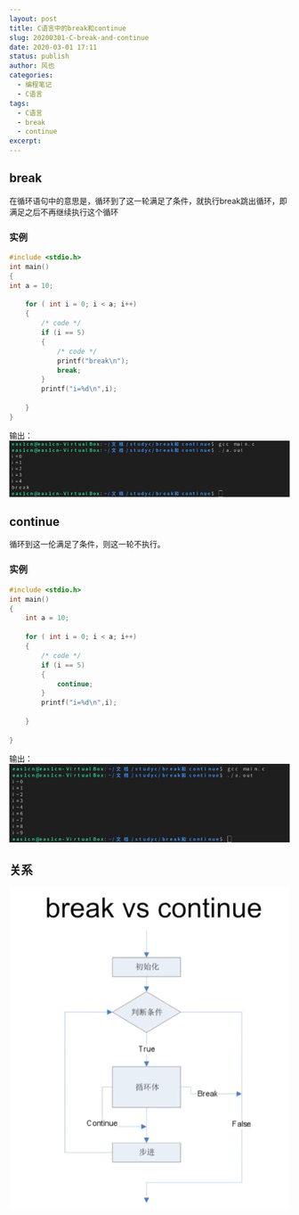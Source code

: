 ```yaml
---
layout: post
title: C语言中的break和continue
slug: 20200301-C-break-and-continue
date: 2020-03-01 17:11
status: publish
author: 风也
categories: 
  - 编程笔记
  - C语言
tags: 
  - C语言
  - break
  - continue
excerpt: 
---
```


## break

在循环语句中的意思是，循环到了这一轮满足了条件，就执行break跳出循环，即满足之后不再继续执行这个循环
### 实例

~~~c
#include <stdio.h>
int main()
{
int a = 10;

    for ( int i = 0; i < a; i++)
    {
        /* code */
        if (i == 5)
        {
            /* code */
            printf("break\n");
            break;
        }
        printf("i=%d\n",i);
        
    }
}

~~~
输出：
![](./images/Snipaste_2020-03-01_17-19-49.png)

## continue

循环到这一伦满足了条件，则这一轮不执行。

### 实例

~~~c
#include <stdio.h>
int main()
{
    int a = 10;

    for ( int i = 0; i < a; i++)
    {
        /* code */
        if (i == 5)
        {
            continue;
        }
        printf("i=%d\n",i);
        
    }

}
~~~

输出：
![](./images/Snipaste_2020-03-01_17-25-47.png)

## 关系
![](images/Snipaste_2020-03-01_17-38-08.png)